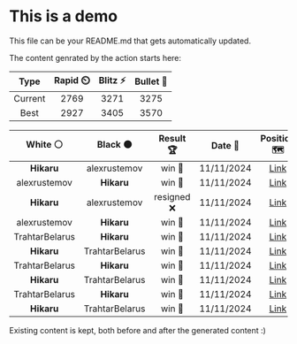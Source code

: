 # This is a demo

This file can be your README.md that gets automatically updated.

The content genrated by the action starts here:

<!--START_SECTION:chessStats-->
<!-- Automatically generated with https://github.com/Balastrong/chess-stats-action -->

| Type | Rapid ⏲️ | Blitz ⚡ | Bullet 🔫 |
|:---:|:---:|:---:|:---:|
| Current | 2769 | 3271 | 3275 |
| Best | 2927 | 3405 | 3570 |

| White ⚪ | Black ⚫ | Result 🏆 | Date 📅 | Position 🗺️ | Type 🕕 |
|:---:|:---:|:---:|:---:|:---:|:---:|
| **Hikaru** | alexrustemov | win 🥇 | 11/11/2024 | <a href="http://www.ee.unb.ca/cgi-bin/tervo/fen.pl?select=3r4/1p3pk1/4r1pp/p2N2q1/P1PQ4/1P6/4R2P/5R1K b - -">Link</a> | Blitz |
| alexrustemov | **Hikaru** | win 🥇 | 11/11/2024 | <a href="http://www.ee.unb.ca/cgi-bin/tervo/fen.pl?select=8/2n1k3/1R3pp1/2r4p/2N1PP2/3K4/7P/4b3 w - -">Link</a> | Blitz |
| **Hikaru** | alexrustemov | resigned ❌ | 11/11/2024 | <a href="http://www.ee.unb.ca/cgi-bin/tervo/fen.pl?select=rr4k1/1R3pp1/4p2p/3pPb2/P2P4/5QP1/5P1P/4qBK1 w - -">Link</a> | Blitz |
| alexrustemov | **Hikaru** | win 🥇 | 11/11/2024 | <a href="http://www.ee.unb.ca/cgi-bin/tervo/fen.pl?select=8/8/4r3/6p1/8/1p3P2/2k2K2/2B5 w - -">Link</a> | Blitz |
| TrahtarBelarus | **Hikaru** | win 🥇 | 11/11/2024 | <a href="http://www.ee.unb.ca/cgi-bin/tervo/fen.pl?select=r5k1/pN3pbp/2p3p1/8/5P2/4P1PP/PP1R2BK/1bB1r3 w - -">Link</a> | Blitz |
| **Hikaru** | TrahtarBelarus | win 🥇 | 11/11/2024 | <a href="http://www.ee.unb.ca/cgi-bin/tervo/fen.pl?select=6r1/1pp4r/p3kp2/8/4PKPp/1P1P3R/P1P5/6R1 b - -">Link</a> | Blitz |
| TrahtarBelarus | **Hikaru** | win 🥇 | 11/11/2024 | <a href="http://www.ee.unb.ca/cgi-bin/tervo/fen.pl?select=8/5n2/2Rp2k1/2pP1p1p/2P2P1P/1r2p1PK/8/5N2 w - -">Link</a> | Blitz |
| **Hikaru** | TrahtarBelarus | win 🥇 | 11/11/2024 | <a href="http://www.ee.unb.ca/cgi-bin/tervo/fen.pl?select=1Q1Q4/5pk1/4p1p1/4P2p/7P/6P1/1q3PK1/8 b - -">Link</a> | Blitz |
| TrahtarBelarus | **Hikaru** | win 🥇 | 11/11/2024 | <a href="http://www.ee.unb.ca/cgi-bin/tervo/fen.pl?select=4R3/pp3rk1/2pp4/5p2/4r2P/1P4P1/P3N1K1/8 w - -">Link</a> | Blitz |
| **Hikaru** | TrahtarBelarus | win 🥇 | 11/11/2024 | <a href="http://www.ee.unb.ca/cgi-bin/tervo/fen.pl?select=Q7/8/k1p5/1p5q/1b1N4/p5P1/P4r2/5RK1 b - -">Link</a> | Blitz |

<!--END_SECTION:chessStats-->

Existing content is kept, both before and after the generated content :)
